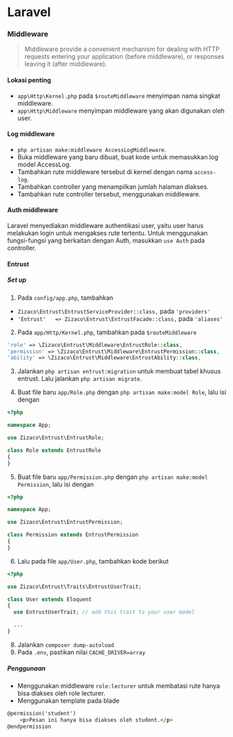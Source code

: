 # Laravel

### Middleware

> Middleware provide a convenient mechanism for dealing with HTTP requests entering your application (before middleware), or responses leaving it (after middleware).

#### Lokasi penting
 - `app\Http\Kernel.php` pada `$routeMiddleware` menyimpan nama singkat middleware.
 - `app\Http\Middleware` menyimpan middleware yang akan digunakan oleh user.

#### Log middleware
 - `php artisan make:middleware AccessLogMiddleware`.
 - Buka middleware yang baru dibuat, buat kode untuk memasukkan log model AccessLog.
 - Tambahkan rute middleware tersebut di kernel dengan nama `access-log`.
 - Tambahkan controller yang menampilkan jumlah halaman diakses.
 - Tambahkan rute controller tersebut, menggunakan middleware.

#### Auth middleware
  Laravel menyediakan middleware authentikasi user, yaitu user harus melakukan login untuk mengakses rute tertentu. 
  Untuk menggunakan fungsi-fungsi yang berkaitan dengan Auth, masukkan `use Auth` pada controller.

#### Entrust
##### Set up
 1. Pada `config/app.php`, tambahkan
   - `Zizaco\Entrust\EntrustServiceProvider::class,` pada `'providers'`
   - `'Entrust'   => Zizaco\Entrust\EntrustFacade::class,` pada `'aliases'`

 2. Pada `app/Http/Kernel.php`, tambahkan pada `$routeMiddleware`
  ```php
  'role' => \Zizaco\Entrust\Middleware\EntrustRole::class,
  'permission' => \Zizaco\Entrust\Middleware\EntrustPermission::class,
  'ability' => \Zizaco\Entrust\Middleware\EntrustAbility::class,
```

 3. Jalankan `php artisan entrust:migration` untuk membuat tabel khusus entrust. Lalu jalankan `php artisan migrate`.

 4. Buat file baru `app/Role.php` dengan `php artisan make:model Role`, lalu isi dengan
  ```php
<?php

namespace App;

use Zizaco\Entrust\EntrustRole;

class Role extends EntrustRole
{
}
```

 5. Buat file baru `app/Permission.php` dengan `php artisan make:model Permission`, lalu isi dengan
  ```php
<?php

namespace App;

use Zizaco\Entrust\EntrustPermission;

class Permission extends EntrustPermission
{
}
```

 6. Lalu pada file `app/User.php`, tambahkan kode berikut
  ```php
<?php

use Zizaco\Entrust\Traits\EntrustUserTrait;

class User extends Eloquent
{
    use EntrustUserTrait; // add this trait to your user model

    ...
}
```

 8. Jalankan `composer dump-autoload`
 9. Pada `.env`, pastikan nilai `CACHE_DRIVER=array`

##### Penggunaan
 - Menggunakan middleware `role:lecturer` untuk membatasi rute hanya bisa diakses oleh role lecturer.
 - Menggunakan template pada blade
```html
@permission('student')
    <p>Pesan ini hanya bisa diakses oleh student.</p>
@endpermission
```